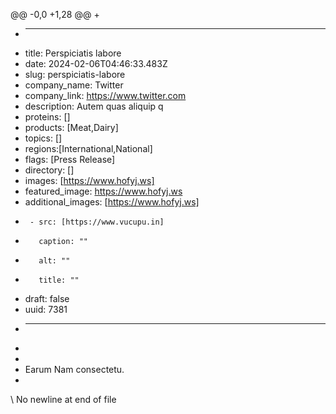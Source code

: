 @@ -0,0 +1,28 @@
+
+    ---
+    title: Perspiciatis labore
+    date: 2024-02-06T04:46:33.483Z
+    slug: perspiciatis-labore
+    company_name: Twitter
+    company_link: https://www.twitter.com
+    description: Autem quas aliquip q
+    proteins: []
+    products: [Meat,Dairy]
+    topics: []
+    regions:[International,National]
+    flags: [Press Release]
+    directory: []
+    images: [https://www.hofyj.ws]
+    featured_image: https://www.hofyj.ws
+    additional_images: [https://www.hofyj.ws]
+      - src: [https://www.vucupu.in]
+        caption: ""
+        alt: ""
+        title: ""
+    draft: false
+    uuid: 7381
+    ---
+    
+
+    Earum Nam consectetu.
+    
\ No newline at end of file